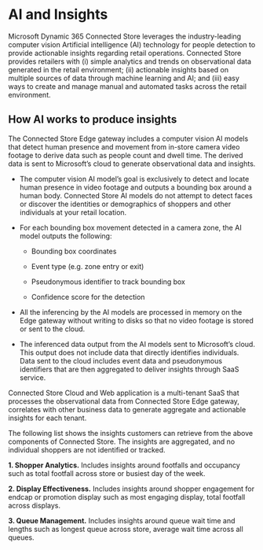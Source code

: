 

# AI and Insights

Microsoft Dynamic 365 Connected Store leverages the industry-leading computer vision Artificial intelligence (AI) technology for people detection to provide actionable 
insights regarding retail operations. Connected Store provides retailers with (i) simple analytics and trends on observational data generated in the retail environment; 
(ii) actionable insights based on multiple sources of data through machine learning and AI; and (iii) easy ways to create and manage manual and automated tasks across the 
retail environment.  

## How AI works to produce insights

The Connected Store Edge  gateway includes a computer vision AI models that detect human presence and movement from in-store camera video footage to derive data such as people 
count and dwell time. The derived data is sent to Microsoft’s cloud to generate observational data and insights. 

- The computer vision AI model’s goal is exclusively to detect and locate human presence in video footage and outputs a bounding box around a human body. Connected Store 
AI models do not attempt to detect faces or discover the identities or demographics of shoppers and other individuals at your retail location. 

- For each bounding box movement detected in a camera zone, the AI model outputs the following:

   - Bounding box coordinates

   - Event type (e.g. zone entry or exit) 

   - Pseudonymous identifier to track bounding box 

   - Confidence score for the detection

- All the inferencing by the AI models are processed in memory on the Edge gateway without writing to disks so that no video footage is stored or sent to the cloud.

- The inferenced data output from the AI models sent to Microsoft’s cloud. This output does not include data that directly identifies individuals. Data sent to the cloud 
includes event data and pseudonymous identifiers that are then aggregated to deliver insights through SaaS service.

Connected Store Cloud and Web application is a multi-tenant SaaS that processes the observational data from Connected Store Edge  gateway, correlates with other 
business data to generate aggregate and actionable insights for each tenant. 

The following list shows the insights customers can retrieve from the above components of Connected Store. The insights are aggregated, and no individual shoppers are 
not identified or tracked.

**1.	Shopper Analytics.** Includes insights around footfalls and occupancy such as total footfall across store or busiest day of the week.

**2.	Display Effectiveness.** Includes insights around shopper engagement for endcap or promotion display such as most engaging display, total footfall across displays. 

**3.	Queue Management.**  Includes insights around queue wait time and lengths such as longest queue across store, average wait time across all queues. 


